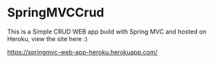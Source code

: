 # SpringMVCCrud

This is a Simple CRUD WEB app build with Spring MVC and hosted on Heroku, view the site here :)

https://springmvc-web-app-heroku.herokuapp.com/
